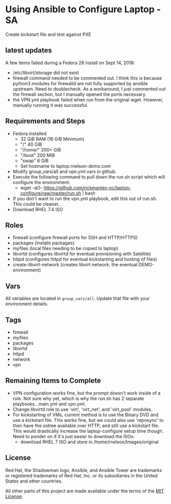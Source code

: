 # Using Ansible to Configure Laptop - SA

Create kickstart file and test against PXE

## latest updates ##
A few items failed during a Fedora 28 install on Sept 14, 2018:
- /etc/libvirt/storage did not exist
- firewall command needed to be commented out. I think this is because python3 modules for firewalld are not fully supported by ansible upstream. Need to doublecheck. As a workaround, I just commented out the firewall section, but I manually opened the ports necessary.
- the VPN.yml playbook failed when run from the original wget. However, manually running it was successful.

## Requirements and Steps
- Fedora installed
  - 32 GiB RAM (16 GiB Minimum)
  - "/" 40 GiB
  - "/home/" 200+ GiB
  - "/boot" 200 MiB
  - "swap" 6 GiB
  - Set hostname to laptop.rnelson-demo.com
- Modify group_vars/all and vpn.yml vars in github.
- Execute the following command to pull down the run.sh script which will configure the environment:
  - wget -qO- https://github.com/rickmanley-nc/laptop-configure/raw/master/run.sh | bash
- If you don't want to run the vpn.yml playbook, edit this out of run.sh. This could be cleaner..
- Download RHEL 7.4 ISO

## Roles

- firewall (configure firewall ports for SSH and HTTP/HTTPS)
- packages (installs packages)
- myfiles (local files needing to be copied to laptop)
- libvirtd (configures libvirtd for eventual provisioning with Satellite)
- httpd (configures httpd for eventual kickstarting and hosting of files)
- create-libvirt-network (creates libvirt network, the eventual DEMO-environment)

## Vars

All variables are located in `group_vars/all`. Update that file with your environment details.

## Tags

- firewall
- myfiles
- packages
- libvirtd
- httpd
- network
- vpn

## Remaining Items to Complete

- VPN configuration works fine, but the prompt doesn't work inside of a role. Not sure why yet, which is why the run.sh has 2 separate playbooks...main.yml and vpn.yml.
- Change libvirtd role to use 'virt', 'virt_net', and 'virt_pool' modules.
- For kickstarting of VMs, current method is to use the Binary DVD and use a kickstart file. This works fine, but we could also use 'reposync' to then have the ostree available over HTTP, and still use a kickstart file. This would drastically increase the laptop-configure setup time though. Need to ponder on if it's just easier to download the ISOs:
  - download RHEL 7 ISO and store in /home/rnelson/Images/original

## License

Red Hat, the Shadowman logo, Ansible, and Ansible Tower are trademarks or registered trademarks of Red Hat, Inc. or its subsidiaries in the United States and other countries.

All other parts of this project are made available under the terms of the [MIT License](LICENSE).
